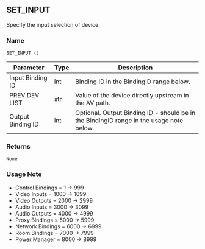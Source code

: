 ## SET\_INPUT

Specify the input selection of device.


### Name

`SET_INPUT ()`


| Parameter         | Type | Description                                                                             |
| ----------------- | ---- | --------------------------------------------------------------------------------------- |
| Input Binding ID  | int  | Binding ID in the BindingID range below.                                                |
| PREV DEV LIST     | str  | Value of the device directly upstream in the AV path.                                   |
| Output Binding ID | int  | Optional. Output Binding ID - should be in the BindingID range in the usage note below. |


### Returns

`None`


### Usage Note

- Control Bindings = 1 -\> 999
- Video Inputs = 1000 -\> 1099
- Video Outputs = 2000 -\> 2999
- Audio Inputs = 3000 -\> 3099
- Audio Outputs = 4000 -\> 4999
- Proxy Bindings = 5000 -\> 5999
- Network Bindings = 6000 -\> 6999
- Room Bindings = 7000 -\> 7999
- Power Manager = 8000 -\> 8999
